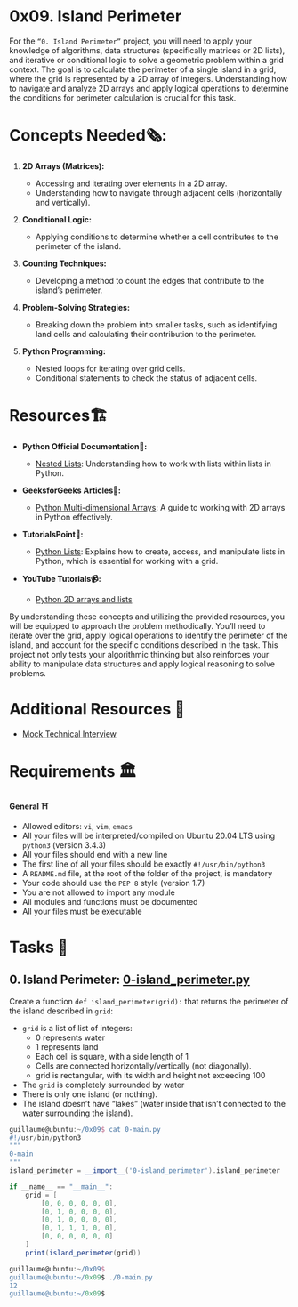 # 0x09. Island Perimeter
For the `“0. Island Perimeter”` project, you will need to apply your knowledge of algorithms, data structures (specifically matrices or 2D lists), and iterative or conditional logic to solve a geometric problem within a grid context. The goal is to calculate the perimeter of a single island in a grid, where the grid is represented by a 2D array of integers. Understanding how to navigate and analyze 2D arrays and apply logical operations to determine the conditions for perimeter calculation is crucial for this task.

# Concepts Needed🗞️:
1. **2D Arrays (Matrices):**

    * Accessing and iterating over elements in a 2D array.
    * Understanding how to navigate through adjacent cells (horizontally and vertically).

2. **Conditional Logic:**

    * Applying conditions to determine whether a cell contributes to the perimeter of the island.

3. **Counting Techniques:**

    * Developing a method to count the edges that contribute to the island’s perimeter.

4. **Problem-Solving Strategies:**

    * Breaking down the problem into smaller tasks, such as identifying land cells and calculating their contribution to the perimeter.

5. **Python Programming:**

    * Nested loops for iterating over grid cells.
    * Conditional statements to check the status of adjacent cells.

# Resources🏗️
* **Python Official Documentation🐍:**
    * [Nested Lists](https://docs.python.org/3/tutorial/datastructures.html#nested-list-comprehensions): Understanding how to work with lists within lists in Python.

* **GeeksforGeeks Articles📰:**
    * [Python Multi-dimensional Arrays](https://www.geeksforgeeks.org/python-using-2d-arrays-lists-the-right-way/): A guide to working with 2D arrays in Python effectively.

* **TutorialsPoint📝:**
    * [Python Lists](https://www.tutorialspoint.com/python/python_lists.htm): Explains how to create, access, and manipulate lists in Python, which is essential for working with a grid.

* **YouTube Tutorials📹:**
    * [Python 2D arrays and lists](https://www.youtube.com/watch?v=aNzepGawwCI)

By understanding these concepts and utilizing the provided resources, you will be equipped to approach the problem methodically. You’ll need to iterate over the grid, apply logical operations to identify the perimeter of the island, and account for the specific conditions described in the task. This project not only tests your algorithmic thinking but also reinforces your ability to manipulate data structures and apply logical reasoning to solve problems.

# Additional Resources 🏣
* [Mock Technical Interview](https://www.youtube.com/watch?v=fFgEM6CMQc4)

# Requirements 🏛️
<b>General ⛩️</b>

* Allowed editors: `vi`, `vim`, `emacs`
* All your files will be interpreted/compiled on Ubuntu 20.04 LTS using `python3` (version 3.4.3)
* All your files should end with a new line
* The first line of all your files should be exactly `#!/usr/bin/python3`
* A `README.md` file, at the root of the folder of the project, is mandatory
* Your code should use the `PEP 8` style (version 1.7)
* You are not allowed to import any module
* All modules and functions must be documented
* All your files must be executable

# Tasks 📃
## 0. Island Perimeter: [0-island_perimeter.py](0-island_perimeter.py)
Create a function `def island_perimeter(grid):` that returns the perimeter of the island described in `grid`:

* `grid` is a list of list of integers:
   * 0 represents water
   * 1 represents land
   * Each cell is square, with a side length of 1
   * Cells are connected horizontally/vertically (not diagonally).
   * grid is rectangular, with its width and height not exceeding 100
* The `grid` is completely surrounded by water
* There is only one island (or nothing).
* The island doesn’t have “lakes” (water inside that isn’t connected to the water surrounding the island).

```groovy
guillaume@ubuntu:~/0x09$ cat 0-main.py
#!/usr/bin/python3
"""
0-main
"""
island_perimeter = __import__('0-island_perimeter').island_perimeter

if __name__ == "__main__":
    grid = [
        [0, 0, 0, 0, 0, 0],
        [0, 1, 0, 0, 0, 0],
        [0, 1, 0, 0, 0, 0],
        [0, 1, 1, 1, 0, 0],
        [0, 0, 0, 0, 0, 0]
    ]
    print(island_perimeter(grid))

guillaume@ubuntu:~/0x09$ 
guillaume@ubuntu:~/0x09$ ./0-main.py
12
guillaume@ubuntu:~/0x09$
```





